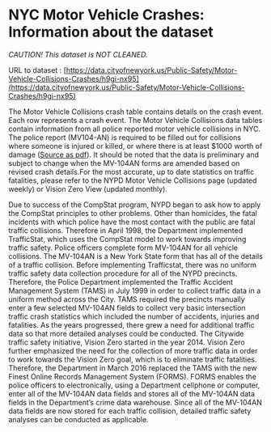 # NYC Motor Vehicle Crashes: Information about the dataset

*CAUTION! This dataset is NOT CLEANED.*

URL to dataset : [https://data.cityofnewyork.us/Public-Safety/Motor-Vehicle-Collisions-Crashes/h9gi-nx95](https://data.cityofnewyork.us/Public-Safety/Motor-Vehicle-Collisions-Crashes/h9gi-nx95)

The Motor Vehicle Collisions crash table contains details on the crash event.
Each row represents a crash event. The Motor Vehicle Collisions data tables
contain information from all police reported motor vehicle collisions in NYC.
The police report (MV104-AN) is required to be filled out for collisions where
someone is injured or killed, or where there is at least $1000 worth of damage
([Source as pdf](https://www.nhtsa.gov/sites/nhtsa.dot.gov/files/documents/ny_overlay_mv-104an_rev05_2004.pdf)). It should be noted that the data is preliminary and subject to
change when the MV-104AN forms are amended based on revised crash details.For
the most accurate, up to date statistics on traffic fatalities, please refer to
the NYPD Motor Vehicle Collisions page (updated weekly) or Vision Zero View
(updated monthly).

Due to success of the CompStat program, NYPD began to ask how to apply the
CompStat principles to other problems. Other than homicides, the fatal
incidents with which police have the most contact with the public are fatal
traffic collisions. Therefore in April 1998, the Department implemented
TrafficStat, which uses the CompStat model to work towards improving traffic
safety. Police officers complete form MV-104AN for all vehicle collisions. The
MV-104AN is a New York State form that has all of the details of a traffic
collision. Before implementing Trafficstat, there was no uniform traffic safety
data collection procedure for all of the NYPD precincts. Therefore, the Police
Department implemented the Traffic Accident Management System (TAMS) in July
1999 in order to collect traffic data in a uniform method across the City. TAMS
required the precincts manually enter a few selected MV-104AN fields to collect
very basic intersection traffic crash statistics which included the number of
accidents, injuries and fatalities. As the years progressed, there grew a need
for additional traffic data so that more detailed analyses could be conducted.
The Citywide traffic safety initiative, Vision Zero started in the year 2014.
Vision Zero further emphasized the need for the collection of more traffic data
in order to work towards the Vision Zero goal, which is to eliminate traffic
fatalities. Therefore, the Department in March 2016 replaced the TAMS with the
new Finest Online Records Management System (FORMS). FORMS enables the police
officers to electronically, using a Department cellphone or computer, enter all
of the MV-104AN data fields and stores all of the MV-104AN data fields in the
Department’s crime data warehouse. Since all of the MV-104AN data fields are
now stored for each traffic collision, detailed traffic safety analyses can be
conducted as applicable.